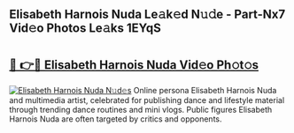 ## Elisabeth Harnois Nuda Le𝚊k𝚎d N𝚞𝚍e - Part-Nx7 Vid𝚎o Photos Le𝚊ks 1EYqS

# <h2><a href="http://fbbmme.evod.top/?m=Elisabeth+Harnois+Nuda">🔗 👉🔴 Elisabeth Harnois Nuda Vid𝚎o Ph𝚘t𝚘s</a></h2>

[![Elisabeth Harnois Nuda N𝚞d𝚎s](https://i.imgur.com/8V9OHl7.gif)](http://fbbmme.evod.top/?m=Elisabeth+Harnois+Nuda)
Online persona Elisabeth Harnois Nuda and multimedia artist, celebrated for publishing dance and lifestyle material through trending dance routines and mini vlogs. Public figures Elisabeth Harnois Nuda are often targeted by critics and opponents. 
